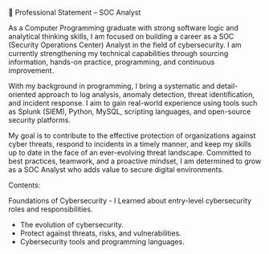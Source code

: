 🔐 Professional Statement – SOC Analyst

As a Computer Programming graduate with strong software logic and analytical thinking skills,
I am focused on building a career as a SOC (Security Operations Center) Analyst in the field of cybersecurity.
I am currently strengthening my technical capabilities through sourcing information, hands-on practice, programming, and continuous improvement.

With my background in programming, I bring a systematic and detail-oriented approach to log analysis, anomaly detection, threat identification, and incident response.
I aim to gain real-world experience using tools such as Splunk (SIEM), Python, MySQL, scripting languages, and open-source security platforms.

My goal is to contribute to the effective protection of organizations against cyber threats, respond to incidents in a timely manner, 
and keep my skills up to date in the face of an ever-evolving threat landscape. Committed to best practices, teamwork, and a proactive mindset, I am determined to grow as a SOC Analyst who adds value to secure digital environments.


Contents: 

Foundations of Cybersecurity - I Learned about entry-level cybersecurity roles
and responsibilities.

- The evolution of cybersecurity.
- Protect against threats, risks, and vulnerabilities.
- Cybersecurity tools and programming languages.


